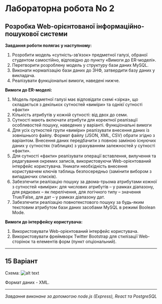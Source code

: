 # Лабораторна робота No 2
## Розробка Web-орієнтованої інформаційно-пошукової системи

**Завдання роботи полягає у наступному:**
1. Розробити модель «сутність-зв’язок» предметної галузі, обраної
студентом самостійно, відповідно до пункту «Вимоги до ER-моделі».
2. Перетворити розроблену модель у структуру бази даних MySQL.
3. Виконати нормалізацію бази даних до 3НФ, затвердити базу даних у
викладача.
4. Реалізувати функціональні вимоги, наведені нижче.

**Вимоги до ER-моделі:**
1. Модель предметної галузі має відповідати схемі «зірка», що складається з
декількох сутностей «виміри» та однієї сутності «факти»
2. Кількість атрибутів у кожній сутності: від двох до семи.
3. Сутності мають включати атрибути для коректної реалізації особливостей
пошуку, наведених у варіанті.
Функціональні вимоги
1. Для усіх сутностей групи «виміри» реалізувати внесення даних із
зовнішнього файлу. Формат файлу (JSON, XML, CSV) обрати згідно з
варіантом. Внесення даних передбачити з повною заміною існуючих
даних у сутностях (таблицях) з урахуванням залежностей у сутності
«факти».
2. Для сутності «факти» реалізувати операції вставлення, вилучення та
редагування окремих записів, використовуючи Web-орієнтований
інтерфейс користувача. Уникати необхідність внесення користувачем
ключів таблиць безпосередньо (замінити вибором з випадаючих списків).
3. Забезпечити реалізацію пошуку за двома-трьома атрибутами кожної з
сутностей «виміри»: для числових атрибутів – у рамках діапазону, для
рядкових – як перелічення, для логічного типу – значення True/False, для
дат – у рамках діапазону дат.
4. Забезпечити реалізацію повнотекстового пошуку за будь-яким текстовим
атрибутом бази даних засобами MySQL в режимі Boolean Mode.

**Вимоги до інтерфейсу користувача:**
1. Використовувати Web-орієнтований інтерфейс користувача.
2. Використовувати фреймворк Twitter Bootstrap для стилізації Web-
сторінок та елементів форм (пункт опціональний).

---

## 15 Варіант
Схема:
![alt text](https://goo.gl/UYEeYd "Schema")

Формат даних - XML.

---
_Завдання виконане за допомогою node.js (Express), React та PostgreSQL_